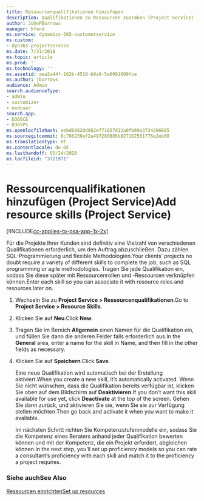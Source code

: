 ```yaml
---
title: Ressourcenqualifikationen hinzufügen
description: Qualifikationen zu Ressourcen zuordnen (Project Service)
author: JohnPBurrows
manager: kfend
ms.service: dynamics-365-customerservice
ms.custom:
- dyn365-projectservice
ms.date: 7/31/2018
ms.topic: article
ms.prod: ''
ms.technology: ''
ms.assetid: aea2a44f-102b-4510-b9a9-5a0091609fce
ms.author: jburrows
audience: Admin
search.audienceType:
- admin
- customizer
- enduser
search.app:
- D365CE
- D365PS
ms.openlocfilehash: eebd08820d862ef71057d12a0fb69a3734206605
ms.sourcegitcommit: 8c786230ef2a497280885b827162561776e2eb00
ms.translationtype: HT
ms.contentlocale: de-DE
ms.lasthandoff: 03/24/2020
ms.locfileid: "3721971"
---
```

# <a name="add-resource-skills-project-service"></a><span data-ttu-id="f28bd-103">Ressourcenqualifikationen hinzufügen (Project Service)</span><span class="sxs-lookup"><span data-stu-id="f28bd-103">Add resource skills (Project Service)</span></span>

[!INCLUDE[cc-applies-to-psa-app-1x-2x](../includes/cc-applies-to-psa-app-1x-2x.md)]

<span data-ttu-id="f28bd-104">Für die Projekte Ihrer Kunden sind definitiv eine Vielzahl von verschiedenen Qualifikationen erforderlich, um den Auftrag abzuschließen. Dazu zählen SQL-Programmierung und flexible Methodologien.</span><span class="sxs-lookup"><span data-stu-id="f28bd-104">Your clients’ projects no doubt require a variety of different skills to complete the job, such as SQL programming or agile methodologies.</span></span> <span data-ttu-id="f28bd-105">Tragen Sie jede Qualifikation ein, sodass Sie diese später mit Ressourcenrollen und -Ressourcen verknüpfen können.</span><span class="sxs-lookup"><span data-stu-id="f28bd-105">Enter each skill so you can associate it with resource roles and resources later on.</span></span>  
  
1. <span data-ttu-id="f28bd-106">Wechseln Sie zu **Project Service > Ressourcenqualifikationen**.</span><span class="sxs-lookup"><span data-stu-id="f28bd-106">Go to **Project Service > Resource Skills**.</span></span>  
  
2. <span data-ttu-id="f28bd-107">Klicken Sie auf **Neu**.</span><span class="sxs-lookup"><span data-stu-id="f28bd-107">Click **New**.</span></span>  
  
3. <span data-ttu-id="f28bd-108">Tragen Sie im Bereich **Allgemein** einen Namen für die Qualifikation ein, und füllen Sie dann die anderen Felder falls erforderlich aus.</span><span class="sxs-lookup"><span data-stu-id="f28bd-108">In the **General** area, enter a name for the skill in Name, and then fill in the other fields as necessary.</span></span>  
  
4. <span data-ttu-id="f28bd-109">Klicken Sie auf **Speichern**.</span><span class="sxs-lookup"><span data-stu-id="f28bd-109">Click **Save**.</span></span>  
  
   <span data-ttu-id="f28bd-110">Eine neue Qualifikation wird automatisch bei der Erstellung aktiviert.</span><span class="sxs-lookup"><span data-stu-id="f28bd-110">When you create a new skill, it’s automatically activated.</span></span> <span data-ttu-id="f28bd-111">Wenn Sie nicht wünschen, dass die Qualifikation bereits verfügbar ist, klicken Sie oben auf dem Bildschirm auf **Deaktivieren**.</span><span class="sxs-lookup"><span data-stu-id="f28bd-111">If you don’t want this skill available for use yet, click **Deactivate** at the top of the screen.</span></span> <span data-ttu-id="f28bd-112">Gehen Sie dann zurück, und aktivieren Sie sie, wenn Sie sie zur Verfügung stellen möchten.</span><span class="sxs-lookup"><span data-stu-id="f28bd-112">Then go back and activate it when you want to make it available.</span></span>  
  
   <span data-ttu-id="f28bd-113">Im nächsten Schritt richten Sie Kompetenzstufenmodelle ein, sodass Sie die Kompetenz eines Beraters anhand jeder Qualifikation bewerten können und mit der Kompetenz, die ein Projekt erfordert, abgleichen können.</span><span class="sxs-lookup"><span data-stu-id="f28bd-113">In the next step, you’ll set up proficiency models so you can rate a consultant’s proficiency with each skill and match it to the proficiency a project requires.</span></span>  
  
### <a name="see-also"></a><span data-ttu-id="f28bd-114">Siehe auch</span><span class="sxs-lookup"><span data-stu-id="f28bd-114">See Also</span></span>  
 [<span data-ttu-id="f28bd-115">Ressourcen einrichten</span><span class="sxs-lookup"><span data-stu-id="f28bd-115">Set up resources</span></span>](../project-service/set-up-resources.md)
